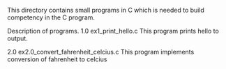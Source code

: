 This directory contains small programs in C which is needed to build competency in the C program.

Description of programs.
1.0 ex1_print_hello.c
This program prints hello to output.


2.0 ex2.0_convert_fahrenheit_celcius.c
This program implements conversion of fahrenheit to celcius

